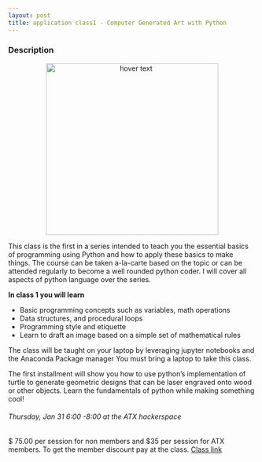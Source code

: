 ```yaml
---
layout: post
title: application class1 - Computer Generated Art with Python 
---
```

### Description

<p align="center">
  <img src="https://github.com/creatingsapien/pythonforhominids/tree/gh-pages/img/drawingFl2.jpg" width="350" title="hover text">
</p>

<p>This class is the first in a series intended to teach you the essential basics of programming using Python and how to apply these basics to make things. The course can be taken a-la-carte based on the topic or can be attended regularly to become a well rounded python coder. I will cover all aspects of python language over the series. </p>

**In class 1 you will learn** 

* Basic programming concepts such as variables, math operations 
* Data structures, and procedural loops
* Programming style and etiquette
* Learn to draft an image based on a simple set of mathematical rules

The class will be taught on your laptop by leveraging jupyter notebooks and the Anaconda Package manager
You must bring a laptop to take this class.

The first installment will show you how to use python’s implementation of turtle to generate geometric designs that can be laser engraved onto wood or other objects.  Learn the fundamentals of python while making something cool!

###### *Thursday, Jan 31 6:00 -8:00 at the ATX hackerspace*

$ 75.00 per session for non members and $35 per session for ATX members. To get the member discount pay at the class. [Class link](https://www.eventbrite.com/e/python-for-makers-and-other-humans-drawing-with-python-tickets-55500616839?aff=GunnarPython)
